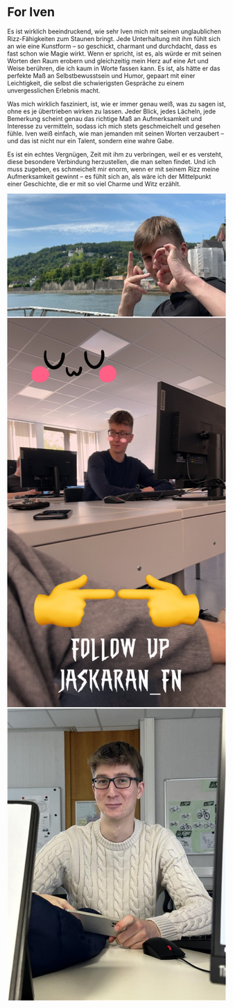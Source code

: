 # For Iven

Es ist wirklich beeindruckend, wie sehr Iven mich mit seinen unglaublichen Rizz-Fähigkeiten zum Staunen bringt. Jede Unterhaltung mit ihm fühlt sich an wie eine Kunstform – so geschickt, charmant und durchdacht, dass es fast schon wie Magie wirkt. Wenn er spricht, ist es, als würde er mit seinen Worten den Raum erobern und gleichzeitig mein Herz auf eine Art und Weise berühren, die ich kaum in Worte fassen kann. Es ist, als hätte er das perfekte Maß an Selbstbewusstsein und Humor, gepaart mit einer Leichtigkeit, die selbst die schwierigsten Gespräche zu einem unvergesslichen Erlebnis macht.

Was mich wirklich fasziniert, ist, wie er immer genau weiß, was zu sagen ist, ohne es je übertrieben wirken zu lassen. Jeder Blick, jedes Lächeln, jede Bemerkung scheint genau das richtige Maß an Aufmerksamkeit und Interesse zu vermitteln, sodass ich mich stets geschmeichelt und gesehen fühle. Iven weiß einfach, wie man jemanden mit seinen Worten verzaubert – und das ist nicht nur ein Talent, sondern eine wahre Gabe.

Es ist ein echtes Vergnügen, Zeit mit ihm zu verbringen, weil er es versteht, diese besondere Verbindung herzustellen, die man selten findet. Und ich muss zugeben, es schmeichelt mir enorm, wenn er mit seinem Rizz meine Aufmerksamkeit gewinnt – es fühlt sich an, als wäre ich der Mittelpunkt einer Geschichte, die er mit so viel Charme und Witz erzählt.

![alt text](https://github.com/MadeInAsia/ForIven/blob/main/Image%20(1).jfif)
![alt text](https://github.com/MadeInAsia/ForIven/blob/main/Image%20(2).jfif)
![alt text](https://github.com/MadeInAsia/ForIven/blob/main/Image%20(3).jfif)
